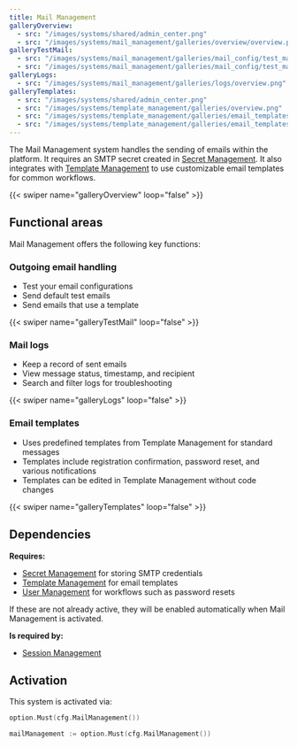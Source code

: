 ```yaml
---
title: Mail Management
galleryOverview:
  - src: "/images/systems/shared/admin_center.png"
  - src: "/images/systems/mail_management/galleries/overview/overview.png"
galleryTestMail:
  - src: "/images/systems/mail_management/galleries/mail_config/test_mail.png"
  - src: "/images/systems/mail_management/galleries/mail_config/test_mail_with_template.png"
galleryLogs:
  - src: "/images/systems/mail_management/galleries/logs/overview.png"
galleryTemplates:
  - src: "/images/systems/shared/admin_center.png"
  - src: "/images/systems/template_management/galleries/overview.png"
  - src: "/images/systems/template_management/galleries/email_templates/projects.png"
  - src: "/images/systems/template_management/galleries/email_templates/edit.png"
---
```

The Mail Management system handles the sending of emails within the platform.
It requires an SMTP secret created in [Secret Management](../secret_management/).
It also integrates with [Template Management](../template_management/) to use customizable email templates for common workflows.

{{< swiper name="galleryOverview" loop="false" >}}

## Functional areas
Mail Management offers the following key functions:

### Outgoing email handling
- Test your email configurations
- Send default test emails
- Send emails that use a template

{{< swiper name="galleryTestMail" loop="false" >}}

### Mail logs
- Keep a record of sent emails
- View message status, timestamp, and recipient
- Search and filter logs for troubleshooting

{{< swiper name="galleryLogs" loop="false" >}}

### Email templates
- Uses predefined templates from Template Management for standard messages
- Templates include registration confirmation, password reset, and various notifications
- Templates can be edited in Template Management without code changes

{{< swiper name="galleryTemplates" loop="false" >}}

## Dependencies
**Requires:**
- [Secret Management](../secret_management/) for storing SMTP credentials
- [Template Management](../template_management/) for email templates
- [User Management](../user_management/) for workflows such as password resets

If these are not already active, they will be enabled automatically when Mail Management is activated.

**Is required by:**
- [Session Management](../session_management/)

## Activation
This system is activated via:
```go
option.Must(cfg.MailManagement())
```

```go
mailManagement := option.Must(cfg.MailManagement())
```